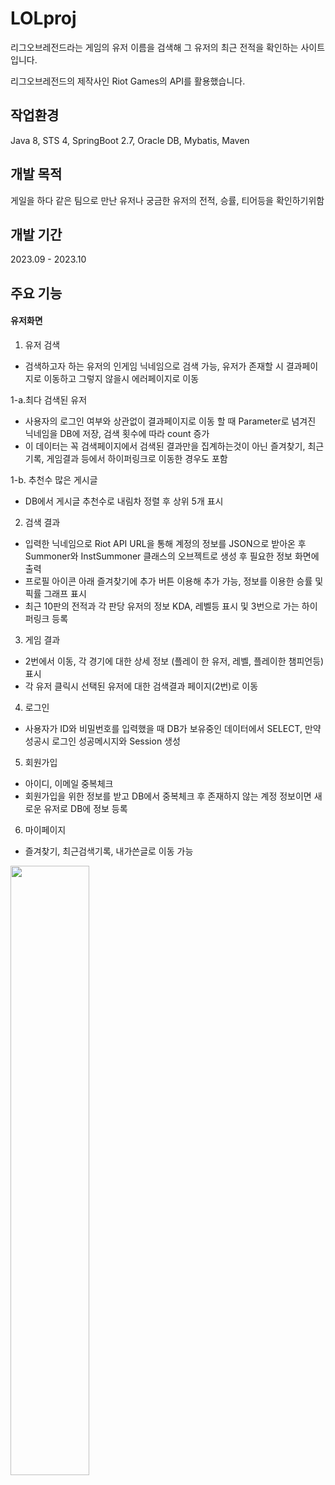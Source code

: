 # LOLproj
리그오브레전드라는 게임의 유저 이름을 검색해 그 유저의 최근 전적을 확인하는 사이트입니다.

리그오브레전드의 제작사인 Riot Games의 API를 활용했습니다.

## 작업환경
Java 8, STS 4, SpringBoot 2.7, Oracle DB, Mybatis, Maven

## 개발 목적
게일을 하다 같은 팀으로 만난 유저나 궁금한 유저의 전적, 승률, 티어등을 확인하기위함

## 개발 기간
2023.09 - 2023.10

## 주요 기능

#### 유저화면


1. 유저 검색
-  검색하고자 하는 유저의 인게임 닉네임으로 검색 가능, 유저가 존재할 시 결과페이지로 이동하고 그렇지 않을시 에러페이지로 이동

1-a.최다 검색된 유저
- 사용자의 로그인 여부와 상관없이 결과페이지로 이동 할 때 Parameter로 념겨진 닉네임을 DB에 저장, 검색 횟수에 따라 count 증가
- 이 데이터는 꼭 검색페이지에서 검색된 결과만을 집계하는것이 아닌 즐겨찾기, 최근 기록, 게임결과 등에서 하이퍼링크로 이동한 경우도 포함

1-b. 추천수 많은 게시글
- DB에서 게시글 추천수로 내림차 정렬 후 상위 5개 표시
  
2. 검색 결과
- 입력한 닉네임으로 Riot API URL을 통해 계정의 정보를 JSON으로 받아온 후 Summoner와 InstSummoner 클래스의 오브젝트로 생성 후 필요한 정보 화면에 출력
- 프로필 아이콘 아래 즐겨찾기에 추가 버튼 이용해 추가 가능, 정보를 이용한 승률 및 픽률 그래프 표시
- 최근 10판의 전적과 각 판당 유저의 정보 KDA, 레벨등 표시 및 3번으로 가는 하이퍼링크 등록

3. 게임 결과
- 2번에서 이동, 각 경기에 대한 상세 정보 (플레이 한 유저, 레벨, 플레이한 챔피언등) 표시
- 각 유저 클릭시 선택된 유저에 대한 검색결과 페이지(2번)로 이동   

4. 로그인
- 사용자가 ID와 비밀번호를 입력했을 때 DB가 보유중인 데이터에서 SELECT, 만약 성공시 로그인 성공메시지와 Session 생성

5. 회원가입
- 아이디, 이메일 중복체크
- 회원가입을 위한 정보를 받고 DB에서 중복체크 후 존재하지 않는 계정 정보이면 새로운 유저로 DB에 정보 등록

6. 마이페이지
- 즐겨찾기, 최근검색기록, 내가쓴글로 이동 가능

<img width="50%" src=""/>





